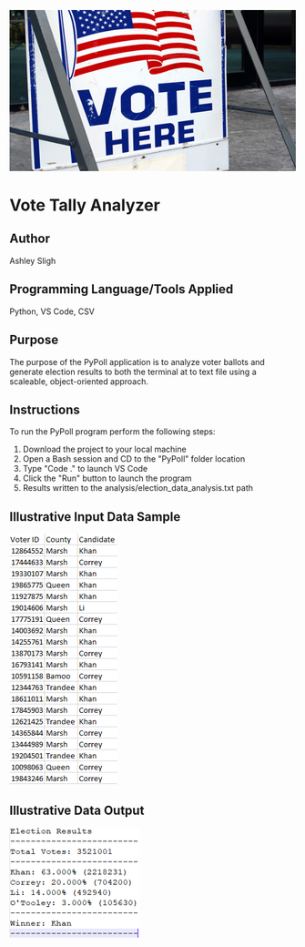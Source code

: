 ![Vote](Images/VoteLogo.png)

# Vote Tally Analyzer

## Author

Ashley Sligh

## Programming Language/Tools Applied

Python, VS Code, CSV

## Purpose

The purpose of the PyPoll application is to analyze voter ballots and generate election results to both the terminal at to text file using a scaleable, object-oriented approach.

## Instructions

To run the PyPoll program perform the following steps:
1) Download the project to your local machine
2) Open a Bash session and CD to the "PyPoll" folder location
3) Type "Code ." to launch VS Code
4) Click the "Run" button to launch the program
5) Results written to the analysis/election_data_analysis.txt path

## Illustrative Input Data Sample

![Vote](Images/IllustrativeDataInput.png)

## Illustrative Data Output

![Vote](Images/IllustrativeDataOutput.png)
